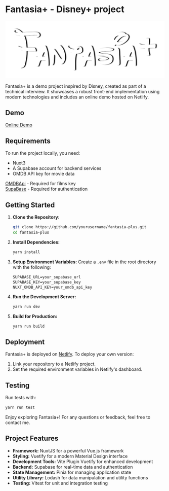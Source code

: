 # Fantasia+ - Disney+ project

**_<p style="text-align: center;">![](https://github.com/Nilowww/fantasia-plus/blob/master/src/assets/fantasia-logo.png?raw=true)</p>_**


Fantasia+ is a demo project inspired by Disney, created as part of a technical interview. It showcases a robust front-end implementation using modern technologies and includes an online demo hosted on Netlify.


## Demo

[Online Demo](https://fantasiaplus.netlify.app/)

## Requirements
To run the project locally, you need:
- Nuxt3
- A Supabase account for backend services
- OMDB API key for movie data

[OMDBApi](https://www.omdbapi.com/apikey.aspx) - Required for films key  
[SupaBase](https://supabase.com/dashboard/sign-up) - Required for authentication

## Getting Started

1. **Clone the Repository:**
   ```bash
   git clone https://github.com/yourusername/fantasia-plus.git
   cd fantasia-plus
   ```

2. **Install Dependencies:**
   ```bash
   yarn install
   ```

3. **Setup Environment Variables:**
   Create a `.env` file in the root directory with the following:
   ```env
   SUPABASE_URL=your_supabase_url
   SUPABASE_KEY=your_supabase_key
   NUXT_OMDB_API_KEY=your_omdb_api_key
   ```

4. **Run the Development Server:**
   ```bash
   yarn run dev
   ```

5. **Build for Production:**
   ```bash
   yarn run build
   ```

## Deployment
Fantasia+ is deployed on [Netlify](https://www.netlify.com/). To deploy your own version:
1. Link your repository to a Netlify project.
2. Set the required environment variables in Netlify's dashboard.

## Testing
Run tests with:
```bash
yarn run test
```
Enjoy exploring Fantasia+! For any questions or feedback, feel free to contact me.


## Project Features
- **Framework:** NuxtJS for a powerful Vue.js framework
- **Styling:** Vuetify for a modern Material Design interface
- **Development Tools:** Vite Plugin Vuetify for enhanced development
- **Backend:** Supabase for real-time data and authentication
- **State Management:** Pinia for managing application state
- **Utility Library:** Lodash for data manipulation and utility functions
- **Testing:** Vitest for unit and integration testing
